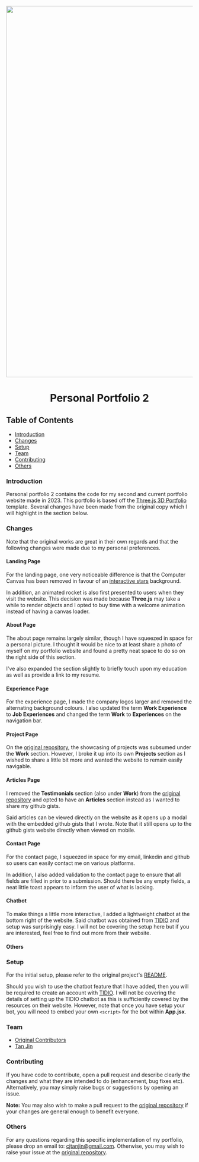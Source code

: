 <p align="center">
  <img width="1000px" src="" />
  <h1 align="center">Personal Portfolio 2</h1>
</p>

## Table of Contents
* [Introduction](#introduction)
* [Changes](#changes)
* [Setup](#setup)
* [Team](#team)
* [Contributing](#contributing)
* [Others](#others)

### Introduction
Personal portfolio 2 contains the code for my second and current portfolio website made in 2023. This portfolio is based off the [Three.js 3D Portfolio](https://github.com/ladunjexa/Threejs-3D-Portfolio) template. Several changes have been made from the original copy which I will highlight in the section below.

### Changes

Note that the original works are great in their own regards and that the following changes were made due to my personal preferences.

#### Landing Page
For the landing page, one very noticeable difference is that the Computer Canvas has been removed in favour of an [interactive stars](https://codepen.io/Thibka/pen/BRzgOM) background.

In addition, an animated rocket is also first presented to users when they visit the website. This decision was made because **Three.js** may take a while to render objects and I opted to buy time with a welcome animation instead of having a canvas loader.

#### About Page
The about page remains largely similar, though I have squeezed in space for a personal picture. I thought it would be nice to at least share a photo of myself on my portfolio website and found a pretty neat space to do so on the right side of this section.

I've also expanded the section slightly to briefly touch upon my education as well as provide a link to my resume.

#### Experience Page
For the experience page, I made the company logos larger and removed the alternating background colours. I also updated the term **Work Experience** to **Job Experiences** and changed the term **Work** to **Experiences** on the navigation bar.

#### Project Page
On the [original repository](https://github.com/ladunjexa/Threejs-3D-Portfolio), the showcasing of projects was subsumed under the **Work** section. However, I broke it up into its own **Projects** section as I wished to share a little bit more and wanted the website to remain easily navigable.

#### Articles Page
I removed the **Testimonials** section (also under **Work**) from the [original repository](https://github.com/ladunjexa/Threejs-3D-Portfolio) and opted to have an **Articles** section instead as I wanted to share my github gists.

Said articles can be viewed directly on the website as it opens up a modal with the embedded github gists that I wrote. Note that it still opens up to the github gists website directly when viewed on mobile.

#### Contact Page
For the contact page, I squeezed in space for my email, linkedin and github so users can easily contact me on various platforms. 

In addition, I also added validation to the contact page to ensure that all fields are filled in prior to a submission. Should there be any empty fields, a neat little toast appears to inform the user of what is lacking.

#### Chatbot
To make things a little more interactive, I added a lightweight chatbot at the bottom right of the website. Said chatbot was obtained from [TIDIO](https://www.tidio.com/) and setup was surprisingly easy. I will not be covering the setup here but if you are interested, feel free to find out more from their website.

#### Others

### Setup
For the initial setup, please refer to the original project's [README](https://github.com/ladunjexa/Threejs-3D-Portfolio#readme).

Should you wish to use the chatbot feature that I have added, then you will be required to create an account with [TIDIO](https://tidio.com/). I will not be covering the details of setting up the TIDIO chatbot as this is sufficiently covered by the resources on their website. However, note that once you have setup your bot, you will need to embed your own `<script>` for the bot within **App.jsx**.

### Team
* [Original Contributors](https://github.com/ladunjexa/Threejs-3D-Portfolio#wave-contributing)
* [Tan Jin](https://github.com/tjtanjin)

### Contributing
If you have code to contribute, open a pull request and describe clearly the changes and what they are intended to do (enhancement, bug fixes etc). Alternatively, you may simply raise bugs or suggestions by opening an issue.

**Note:** You may also wish to make a pull request to the [original repository](https://github.com/ladunjexa/Threejs-3D-Portfolio) if your changes are general enough to benefit everyone.

### Others
For any questions regarding this specific implementation of my portfolio, please drop an email to: cjtanjin@gmail.com. Otherwise, you may wish to raise your issue at the [original repository](https://github.com/ladunjexa/Threejs-3D-Portfolio).
